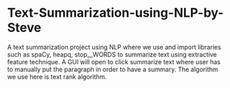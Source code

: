 # Text-Summarization-using-NLP-by-Steve
A text summarization project using NLP where we use  and import libraries such as spaCy, heapq, stop__WORDS to summarize text using extractive feature technique. A GUI will open to click summarize text where user has to manually put the paragraph in order to have a  summary. The algorithm we use here is text rank algorithm.
